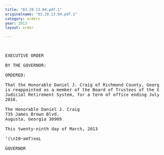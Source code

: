 ```yaml
---
title: "03.29.13.04.pdf.1"
originalname: "03.29.13.04.pdf.1"
category: orders
year: 2013
layout: order

---
```

<pre>
 

EXECUTIVE ORDER

BY THE GOVERNOR:

ORDERED:

That the Honorable Daniel J. Craig of Richmond County, Georgia,
is reappointed as a member of the Board of Trustees of the Georgia
Judicial Retirement System, for a term of office ending July 1,
2016.

The Honorable Daniel J. Craig
735 James Brown Blvd.
Augusta, Georgia 30909

This twenty-ninth day of March, 2013

‘(\nI0~amT)eoL

GOVERNOR

</pre>
